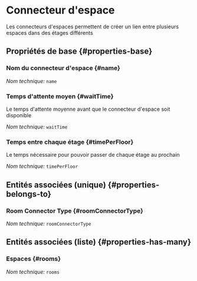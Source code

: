 # Connecteur d'espace
<!--- THIS FILE IS GENERATED PLEASE DO NOT EDIT IT DIRECTLY --->

Les connecteurs d'espaces permettent de créer un lien entre plusieurs espaces dans des étages différents

## Propriétés de base {#properties-base}

### Nom du connecteur d'espace {#name}



*Nom technique:* ```name```

### Temps d'attente moyen {#waitTime}

Le temps d'attente moyenne avant que le connecteur d'espace soit disponible

*Nom technique:* ```waitTime```

### Temps entre chaque étage {#timePerFloor}

Le temps nécessaire pour pouvoir passer de chaque étage au prochain

*Nom technique:* ```timePerFloor```


## Entités associées (unique) {#properties-belongs-to}

###  Room Connector Type {#roomConnectorType}



*Nom technique:* ```roomConnectorType```


## Entités associées (liste) {#properties-has-many}

### Espaces {#rooms}



*Nom technique:* ```rooms```




